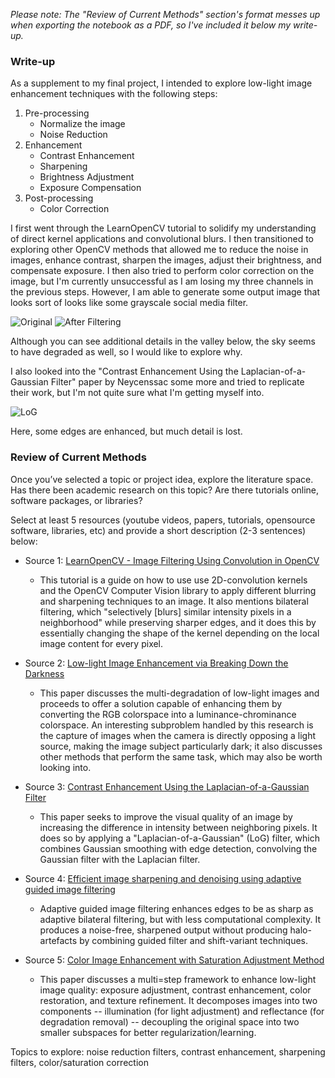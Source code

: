*Please note: The "Review of Current Methods" section's format messes up when exporting the notebook as a PDF, so I've included it below my write-up.*

### Write-up
As a supplement to my final project, I intended to explore low-light image enhancement techniques with the following steps:

1. Pre-processing
    - Normalize the image
    - Noise Reduction
2. Enhancement
    - Contrast Enhancement
    - Sharpening
    - Brightness Adjustment
    - Exposure Compensation
3. Post-processing
    - Color Correction

I first went through the LearnOpenCV tutorial to solidify my understanding of direct kernel applications and convolutional blurs. I then transitioned to exploring other OpenCV methods that allowed me to reduce the noise in images, enhance contrast, sharpen the images, adjust their brightness, and compensate exposure. I then also tried to perform color correction on the image, but I'm currently unsuccessful as I am losing my three channels in the previous steps. However, I am able to generate some output image that looks sort of looks like some grayscale social media filter.

![Original](https://ibb.co/L9YZQJ4)
![After Filtering](https://ibb.co/M1xz3gg)

Although you can see additional details in the valley below, the sky seems to have degraded as well, so I would like to explore why.

I also looked into the "Contrast Enhancement Using the Laplacian-of-a-Gaussian Filter" paper by Neycenssac some more and tried to replicate their work, but I'm not quite sure what I'm getting myself into. 

![LoG](https://ibb.co/PskywzW)

Here, some edges are enhanced, but much detail is lost.

### Review of Current Methods
Once you’ve selected a topic or project idea, explore the literature space. Has there been academic research on this topic? Are there tutorials online, software packages, or libraries? 

Select at least 5 resources (youtube videos, papers, tutorials, opensource software, libraries, etc) and provide a short description (2-3 sentences) below: 

* Source 1: [LearnOpenCV - Image Filtering Using Convolution in OpenCV](https://learnopencv.com/image-filtering-using-convolution-in-opencv/)
    - This tutorial is a guide on how to use use 2D-convolution kernels and the OpenCV Computer Vision library to apply different blurring and sharpening techniques to an image. It also mentions bilateral filtering, which "selectively [blurs] similar intensity pixels in a neighborhood" while preserving sharper edges, and it does this by essentially changing the shape of the kernel depending on the local image content for every pixel.
      
* Source 2: [Low-light Image Enhancement via Breaking Down the Darkness](https://link.springer.com/article/10.1007/s11263-022-01667-9)
    - This paper discusses the multi-degradation of low-light images and proceeds to offer a solution capable of enhancing them by converting the RGB colorspace into a luminance-chrominance colorspace. An interesting subproblem handled by this research is the capture of images when the camera is directly opposing a light source, making the image subject particularly dark; it also discusses other methods that perform the same task, which may also be worth looking into.
      
* Source 3: [Contrast Enhancement Using the Laplacian-of-a-Gaussian Filter](https://www.sciencedirect.com/science/article/pii/S1049965283710345)
    - This paper seeks to improve the visual quality of an image by increasing the difference in intensity between neighboring pixels. It does so by applying a "Laplacian-of-a-Gaussian" (LoG) filter, which combines Gaussian smoothing with edge detection, convolving the Gaussian filter with the Laplacian filter.
      
* Source 4: [Efficient image sharpening and denoising using adaptive guided image filtering](https://ietresearch.onlinelibrary.wiley.com/doi/full/10.1049/iet-ipr.2013.0563)
    - Adaptive guided image filtering enhances edges to be as sharp as adaptive bilateral filtering, but with less computational complexity. It produces a noise-free, sharpened output without producing halo-artefacts by combining guided filter and shift-variant techniques.
      
* Source 5: [Color Image Enhancement with Saturation Adjustment Method](https://link.springer.com/article/10.1007/s11263-020-01407-x)
    - This paper discusses a multi=step framework to enhance low-light image quality: exposure adjustment, contrast enhancement, color restoration, and texture refinement. It decomposes images into two components -- illumination (for light adjustment) and reflectance (for degradation removal) -- decoupling the original space into two smaller subspaces for better regularization/learning.

Topics to explore: noise reduction filters, contrast enhancement, sharpening filters, color/saturation correction